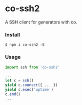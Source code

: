 # co-ssh2
A SSH client for generators with co.

### Install
```
$ npm i co-ssh2 -S
```

### Usage
```js
import ssh from 'co-ssh2'

...
let c = ssh()
yield c.connect({ ... })
yield c.exec('uptime')
c.end()
...
```
